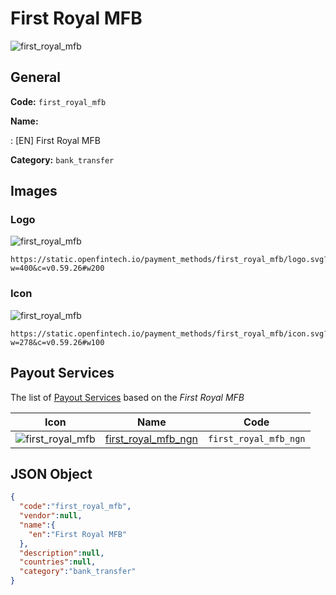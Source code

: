 
# First Royal MFB 
![first_royal_mfb](https://static.openfintech.io/payment_methods/first_royal_mfb/logo.svg?w=400&c=v0.59.26#w200)  

## General 
**Code:** `first_royal_mfb` 
 
**Name:** 
 
:	[EN] First Royal MFB 
 
**Category:** `bank_transfer` 
 

## Images 

### Logo 
![first_royal_mfb](https://static.openfintech.io/payment_methods/first_royal_mfb/logo.svg?w=400&c=v0.59.26#w200)  

```
https://static.openfintech.io/payment_methods/first_royal_mfb/logo.svg?w=400&c=v0.59.26#w200
```  

### Icon 
![first_royal_mfb](https://static.openfintech.io/payment_methods/first_royal_mfb/icon.svg?w=278&c=v0.59.26#w100)  

```
https://static.openfintech.io/payment_methods/first_royal_mfb/icon.svg?w=278&c=v0.59.26#w100
```  

## Payout Services 
 
The list of [Payout Services](/payout-services/) based on the _First Royal MFB_ 

|Icon|Name|Code| 
|:---:|:---:|:---:| 
|![first_royal_mfb](https://static.openfintech.io/payout_methods/first_royal_mfb/icon.svg?w=278&c=v0.59.26#w40) |[first_royal_mfb_ngn](/payout-services/first_royal_mfb_ngn/)|`first_royal_mfb_ngn`| 
 

## JSON Object 

```json
{
  "code":"first_royal_mfb",
  "vendor":null,
  "name":{
    "en":"First Royal MFB"
  },
  "description":null,
  "countries":null,
  "category":"bank_transfer"
}
```  
